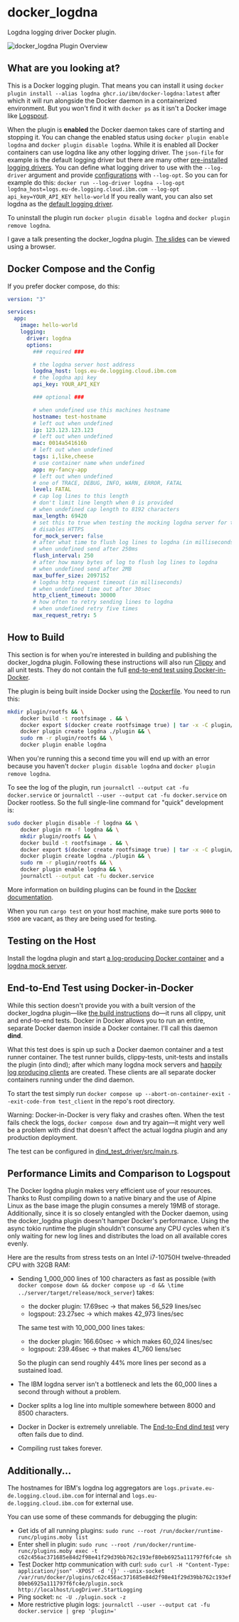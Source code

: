 # docker_logdna
Logdna logging driver Docker plugin.

![docker_logdna Plugin Overview](./docker_logdna_overview.png)

## What are you looking at?
This is a Docker logging plugin.
That means you can install it using `docker plugin install --alias logdna ghcr.io/ibm/docker-logdna:latest` after which it will run alongside the Docker daemon in a containerized environment.
But you won't find it with `docker ps` as it isn't a Docker image like [Logspout](https://github.com/logdna/logspout).

When the plugin is **enabled** the Docker daemon takes care of starting and stopping it.
You can change the enabled status using `docker plugin enable logdna` and `docker plugin disable logdna`.
While it is enabled all Docker containers can use logdna like any other logging driver.
The `json-file` for example is the default logging driver but there are many other [pre-installed logging drivers](https://docs.docker.com/config/containers/logging/configure/#supported-logging-drivers).
You can define what logging driver to use with the `--log-driver` argument and provide [configurations](#docker-compose-and-the-config) with `--log-opt`.
So you can for example do this: `docker run --log-driver logdna --log-opt logdna_host=logs.eu-de.logging.cloud.ibm.com --log-opt api_key=YOUR_API_KEY hello-world`
If you really want, you can also set logdna as the [default logging driver](https://docs.docker.com/config/containers/logging/configure/#configure-the-default-logging-driver).

To uninstall the plugin run `docker plugin disable logdna` and `docker plugin remove logdna`.

I gave a talk presenting the docker_logdna plugin.
[The slides](https://ibm.github.io/docker_logdna/2024_02_09_ibm_docker_logdna) can be viewed using a browser.

## Docker Compose and the Config
If you prefer docker compose, do this:
```yaml
version: "3"

services:
  app:
    image: hello-world
    logging:
      driver: logdna
      options:
        ### required ###

        # the logdna server host address
        logdna_host: logs.eu-de.logging.cloud.ibm.com
        # the logdna api key
        api_key: YOUR_API_KEY

        ### optional ###

        # when undefined use this machines hostname
        hostname: test-hostname
        # left out when undefined
        ip: 123.123.123.123
        # left out when undefined
        mac: 0014a541616b
        # left out when undefined
        tags: i,like,cheese
        # use container name when undefined
        app: my-fancy-app
        # left out when undefined
        # one of TRACE, DEBUG, INFO, WARN, ERROR, FATAL
        level: FATAL
        # cap log lines to this length
        # don't limit line length when 0 is provided
        # when undefined cap length to 8192 characters
        max_length: 69420
        # set this to true when testing the mocking logdna server for testing purposes
        # disables HTTPS
        for_mock_server: false
        # after what time to flush log lines to logdna (in milliseconds)
        # when undefined send after 250ms
        flush_interval: 250
        # after how many bytes of log to flush log lines to logdna
        # when undefined send after 2MB
        max_buffer_size: 2097152
        # logdna http request timeout (in milliseconds)
        # when undefined time out after 30sec
        http_client_timeout: 30000
        # how often to retry sending lines to logdna
        # when undefined retry five times
        max_request_retry: 5
```

## How to Build
This section is for when you're interested in building and publishing the docker_logdna plugin.
Following these instructions will also run [Clippy](https://doc.rust-lang.org/stable/clippy/index.html) and all unit tests.
They do not contain the full [end-to-end test using Docker-in-Docker](#end-to-end-test-using-docker-in-docker).

The plugin is being built inside Docker using the [Dockerfile](./Dockerfile).
You need to run this:
```bash
mkdir plugin/rootfs && \
    docker build -t rootfsimage . && \
    docker export $(docker create rootfsimage true) | tar -x -C plugin/rootfs && \
    docker plugin create logdna ./plugin && \
    sudo rm -r plugin/rootfs && \
    docker plugin enable logdna
```

When you're running this a second time you will end up with an error because you haven't `docker plugin disable logdna` and `docker plugin remove logdna`.

To see the log of the plugin, run `journalctl --output cat -fu docker.service` or `journalctl --user --output cat -fu docker.service` on Docker rootless.
So the full single-line command for "quick" development is:

```bash
sudo docker plugin disable -f logdna && \
    docker plugin rm -f logdna && \
    mkdir plugin/rootfs && \
    docker build -t rootfsimage . && \
    docker export $(docker create rootfsimage true) | tar -x -C plugin/rootfs && \
    docker plugin create logdna ./plugin && \
    sudo rm -r plugin/rootfs && \
    docker plugin enable logdna && \
    journalctl --output cat -fu docker.service
```

More information on building plugins can be found in the [Docker documentation](https://docs.docker.com/engine/extend).

When you run `cargo test` on your host machine, make sure ports `9000` to `9500` are vacant, as they are being used for testing.

## Testing on the Host
Install the logdna plugin and start [a log-producing Docker container](./mock/client) and a [logdna mock server](./mock/server).

## End-to-End Test using Docker-in-Docker
While this section doesn't provide you with a built version of the docker_logdna plugin—like [the build instructions](#how-to-build) do—it runs all clippy, unit and end-to-end tests.
Docker in Docker allows you to run an entire, separate Docker daemon inside a Docker container.
I'll call this daemon **dind**.

What this test does is spin up such a Docker daemon container and a test runner container.
The test runner builds, clippy-tests, unit-tests and installs the plugin (into dind); after which many logdna mock servers and [happily log producing clients](./mock/client) are created.
These clients are all separate docker containers running under the dind daemon.

To start the test simply run `docker compose up --abort-on-container-exit --exit-code-from test_client` in the repo's root directory.

Warning:
Docker-in-Docker is very flaky and crashes often.
When the test fails check the logs, `docker compose down` and try again—it might very well be a problem with dind that doesn't affect the actual logdna plugin and any production deployment.

The test can be configured in [dind_test_driver/src/main.rs](#dind_test_driver/src/main.rs).

## Performance Limits and Comparison to Logspout
The Docker logdna plugin makes very efficient use of your resources.
Thanks to Rust compiling down to a native binary and the use of Alpine Linux as the base image the plugin consumes a merely 19MB of storage.
Additionally, since it is so closely entangled with the Docker daemon, using the docker_logdna plugin doesn't hamper Docker's performance.
Using the async tokio runtime the plugin shouldn't consume any CPU cycles when it's only waiting for new log lines and distributes the load on all available cores evenly.

Here are the results from stress tests on an Intel i7-10750H twelve-threaded CPU with 32GB RAM:
-   Sending 1_000_000 lines of 100 characters as fast as possible (with `docker compose down && docker compose up -d && \time ../server/target/release/mock_server`) takes:
    - the docker plugin: 17.69sec -> that makes 56_529 lines/sec
    - logspout: 23.27sec -> which makes 42_973 lines/sec
    
    The same test with 10_000_000 lines takes:
    - the docker plugin: 166.60sec -> which makes 60_024 lines/sec
    - logspout: 239.46sec -> that makes 41_760 liens/sec
    
    So the plugin can send roughly 44% more lines per second as a sustained load.
-   The IBM logdna server isn't a bottleneck and lets the 60_000 lines a second through without a problem.
-   Docker splits a log line into multiple somewhere between 8000 and 8500 characters.
-   Docker in Docker is extremely unreliable.
    The [End-to-End dind test](#end-to-end-test-using-docker-in-docker) very often fails due to dind.
-   Compiling rust takes forever.

## Additionally...
The hostnames for IBM's logdna log aggregators are `logs.private.eu-de.logging.cloud.ibm.com` for internal and `logs.eu-de.logging.cloud.ibm.com` for external use.

You can use some of these commands for debugging the plugin:
- Get ids of all running plugins: `sudo runc --root /run/docker/runtime-runc/plugins.moby list`
- Enter shell in plugin: `sudo runc --root /run/docker/runtime-runc/plugins.moby exec -t c62c456ac371685e84d2f98e41f29d39bb762c193ef80eb6925a111797f6fc4e sh`
- Test Docker http communication with curl: `sudo curl -H "Content-Type: application/json" -XPOST -d '{}' --unix-socket /var/run/docker/plugins/c62c456ac371685e84d2f98e41f29d39bb762c193ef80eb6925a111797f6fc4e/plugin.sock http://localhost/LogDriver.StartLogging`
- Ping socket: `nc -U ./plugin.sock -z`
- More restrictive plugin logs: `journalctl --user --output cat -fu docker.service | grep 'plugin='`

